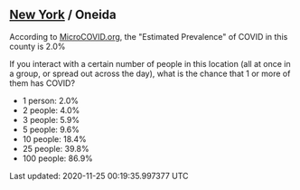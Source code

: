 
## [New York](/united-states/new-york) / Oneida

According to [MicroCOVID.org](http://microcovid.org),
the "Estimated Prevalence" of COVID in this county is 2.0%

If you interact with a certain number of people in this location
(all at once in a group, or spread out across the day), what is the chance that
1 or more of them has COVID?

- 1 person: 2.0%
- 2 people: 4.0%
- 3 people: 5.9%
- 5 people: 9.6%
- 10 people: 18.4%
- 25 people: 39.8%
- 100 people: 86.9%

Last updated: 2020-11-25 00:19:35.997377 UTC
